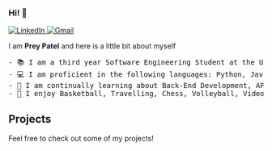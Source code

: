 ### Hi! 👋
<a href="https://www.linkedin.com/in/preyrpatel/">
    <img src="https://img.shields.io/badge/linkedin-%230A66C2.svg?style=plastic&logo=linkedin&logoColor=white" alt="LinkedIn"/>
  </a>
<a href="mailto:preypatel612@gmail.com">
    <img img src="https://img.shields.io/badge/gmail-%23EA4335.svg?style=plastic&logo=gmail&logoColor=white" alt="Gmail"/>
  </a>


I am <b>Prey Patel</b> and here is a little bit about myself
<pre>
- 📚 I am a third year Software Engineering Student at the University of Western Ontario
- 💻 I am proficient in the following languages: Python, JavaScript, Java
- 🌱 I am continually learning about Back-End Development, APIs, Databases
- 🌟 I enjoy Basketball, Travelling, Chess, Volleyball, Video Games
</pre>

## Projects

Feel free to check out some of my projects!
